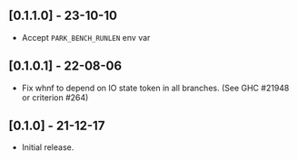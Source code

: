 ## [0.1.1.0] - 23-10-10

- Accept `PARK_BENCH_RUNLEN` env var

## [0.1.0.1] - 22-08-06

- Fix whnf to depend on IO state token in all branches. (See GHC #21948 or criterion #264)

## [0.1.0] - 21-12-17

- Initial release.
